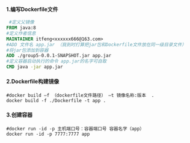 #### 1.编写Dockerfile文件

```dockerfile
 #定义父镜像
FROM java:8
#定义作者信息
MAINTAINER itfeng<xxxxxx666@163.com>
#ADD 文件名 app.jar （我到时打算把jar包和Dockerfile文件放在同一级目录文件）
#将jar包添加到容器
ADD ./group5-0.0.1-SNAPSHOT.jar app.jar
#定义容器启动执行的命令 app.jar的名字可自取
CMD java -jar app.jar
```

#### 2.Dockerfile构建镜像

```shell
#docker build –f （dockerfile文件路径） –t 镜像名称:版本  .
docker build -f ./Dockerfile -t app .
```

#### 3.创建容器

```shell
#docker run -id -p 主机端口号：容器端口号 容器名字（app）
docker run -id -p 7777:7777 app
```